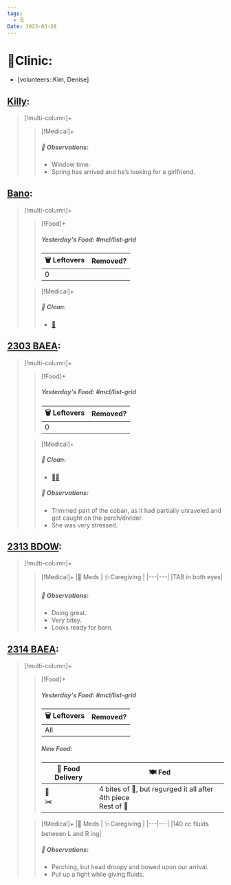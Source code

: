 ```yaml
---
tags:
  - 🗒️
Date: 2023-03-28
---
```


# 🏥Clinic:
- [volunteers::Kim, Denise]

## [Killy](../RARE%20Birds/Ed%20Birds/Killy.md):
> [!multi-column]+
>
>> [!Medical]+
>> ##### 🔭 Observations:
>> - Window time.
>> - Spring has arrived and he’s looking for a girlfriend. 

## [Bano](../RARE%20Birds/Ed%20Birds/Bano.md):
> [!multi-column]+
>
>> [!Food]+
>> ##### Yesterday's Food: #mcl/list-grid
>> |🗑️ Leftovers| Removed?
>> |---|---|
>>|0|
>
>> [!Medical]+
>>##### 🫧 Clean:
>> - [🧽](../Admin/Codes/Scrubbed%20cage.md)

## [2303 BAEA](../RARE%20Birds/2303%20BAEA.md):
> [!multi-column]+
>
>> [!Food]+
>> ##### Yesterday's Food: #mcl/list-grid
>> |🗑️ Leftovers| Removed?
>> |---|---|
>>|0|
>
>> [!Medical]+
>>##### 🫧 Clean:
>> - [🧼➗](../Admin/Codes/Cleaned%20with%20divider.md)
>>
>> ##### 🔭 Observations:
>> - Trimmed part of the coban, as it had partially unraveled and got caught on the perch/divider. 
>> - She was very stressed.

## [2313 BDOW](../RARE%20Birds/2313%20BDOW.md):
> [!multi-column]+
>
>> [!Medical]+
>> |💊 Meds | 🩺Caregiving |
>> |---|---|
>> |TAB in both eyes|
>>
>> ##### 🔭 Observations:
>> - Doing great.
>> - Very bitey.
>> - Looks ready for barn.

## [2314 BAEA](../RARE%20Birds/2314%20BAEA.md):
> [!multi-column]+
>
>> [!Food]+
>> ##### Yesterday's Food: #mcl/list-grid
>> |🗑️ Leftovers| Removed?
>> |---|---|
>>|All|
>>
>> ##### New Food:
>> |🚚 Food Delivery| 🍽️ Fed|
>> |---|---|
>>|🫱<br>✂️|4 bites of 🐀, but regurged it all after 4th piece<br>Rest of 🐀
>
>> [!Medical]+
>> |💊 Meds | 🩺Caregiving |
>> |---|---|
>> |140 cc fluids between L and R ing|
>>
>> ##### 🔭 Observations:
>> - Perching, but head droopy and bowed upon our arrival.
>> - Put up a fight while giving fluids.

